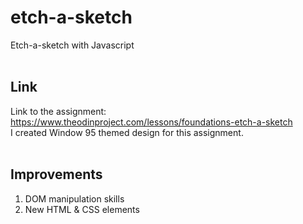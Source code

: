 # etch-a-sketch
Etch-a-sketch with Javascript <br>
<br>
## Link

Link to the assignment: https://www.theodinproject.com/lessons/foundations-etch-a-sketch <br>
I created Window 95 themed design for this assignment.<br>
<br>

## Improvements
1. DOM manipulation skills <br>
2. New HTML & CSS elements
<br><br>

